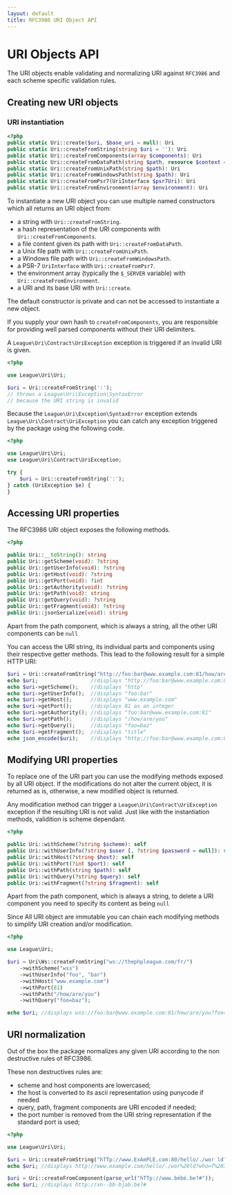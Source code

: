 ```yaml
---
layout: default
title: RFC3986 URI Object API
---
```


URI Objects API
=======

The URI objects enable validating and normalizing URI against `RFC3986` and each scheme specific validation rules.

Creating new URI objects
-------

### URI instantiation

~~~php
<?php
public static Uri::create($uri, $base_uri = null): Uri
public static Uri::createFromString(string $uri = ''): Uri
public static Uri::createFromComponents(array $components): Uri
public static Uri::createFromDataPath(string $path, resource $context = null): Uri
public static Uri::createFromUnixPath(string $path): Uri
public static Uri::createFromWindowsPath(string $path): Uri
public static Uri::createFromPsr7(UriInterface $psr7Uri): Uri
public static Uri::createFromEnvironment(array $environment): Uri
~~~

To instantiate a new URI object you can use multiple named constructors which all returns an URI object from:

- a string with `Uri::createFromString`.
- a hash representation of the URI components with `Uri::createFromComponents`.
- a file content given its path with `Uri::createFromDataPath`.
- a Unix file path with `Uri::createFromUnixPath`.
- a Windows file path with `Uri::createFromWindowsPath`.
- a PSR-7 `UriInterface` with `Uri::createFromPsr7`.
- the environment array (typically the `$_SERVER` variable) with `Uri::createFromEnvironment`.
- a URI and its base URI with `Uri::create`.

<p class="message-warning">The default constructor is private and can not be accessed to instantiate a new object.</p>

<p class="message-warning">If you supply your own hash to <code>createFromComponents</code>, you are responsible for providing well parsed components without their URI delimiters.</p>

A `League\Uri\Contract\UriException` exception is triggered if an invalid URI is given.

~~~php
<?php

use League\Uri\Uri;

$uri = Uri::createFromString(':');
// throws a League\Uri\Exception\SyntaxError
// because the URI string is invalid
~~~

<p class="message-info">Because the <code>League\Uri\Exception\SyntaxError</code> exception extends <code>League\Uri\Contract\UriException</code> you can catch any exception triggered by the package using the following code.</p>

~~~php
<?php

use League\Uri\Uri;
use League\Uri\Contract\UriException;

try {
	$uri = Uri::createFromString(':');
} catch (UriException $e) {
}
~~~

Accessing URI properties
-------

The RFC3986 URI object exposes the following methods.

~~~php
<?php

public Uri::__toString(): string
public Uri::getScheme(void): ?string
public Uri::getUserInfo(void): ?string
public Uri::getHost(void): ?string
public Uri::getPort(void): ?int
public Uri::getAuthority(void): ?string
public Uri::getPath(void): string
public Uri::getQuery(void): ?string
public Uri::getFragment(void): ?string
public Uri::jsonSerialize(void): string
~~~

<p class="message-info">Apart from the path component, which is always a string, all the other URI components can be <code>null</code></p>

You can access the URI string, its individual parts and components using their respective getter methods. This lead to the following result for a simple HTTP URI:

~~~php
$uri = Uri::createFromString("http://foo:bar@www.example.com:81/how/are/you?foo=baz#title");
echo $uri;                 //displays "http://foo:bar@www.example.com:81/how/are/you?foo=baz#title"
echo $uri->getScheme();    //displays "http"
echo $uri->getUserInfo();  //displays "foo:bar"
echo $uri->getHost();      //displays "www.example.com"
echo $uri->getPort();      //displays 81 as an integer
echo $uri->getAuthority(); //displays "foo:bar@www.example.com:81"
echo $uri->getPath();      //displays "/how/are/you"
echo $uri->getQuery();     //displays "foo=baz"
echo $uri->getFragment();  //displays "title"
echo json_encode($uri);    //displays "http://foo:bar@www.example.com:81/how/are/you?foo=baz#title"
~~~

Modifying URI properties
-------

To replace one of the URI part you can use the modifying methods exposed by all URI object. If the modifications do not alter the current object, it is returned as is, otherwise, a new modified object is returned.

<p class="message-notice">Any modification method can trigger a <code>League\Uri\Contract\UriException</code> exception if the resulting URI is not valid. Just like with the instantiation methods, validition is scheme dependant.</p>

~~~php
<?php

public Uri::withScheme(?string $scheme): self
public Uri::withUserInfo(?string $user [, ?string $password = null]): self
public Uri::withHost(?string $host): self
public Uri::withPort(?int $port): self
public Uri::withPath(string $path): self
public Uri::withQuery(?string $query): self
public Uri::withFragment(?string $fragment): self
~~~

<p class="message-info">Apart from the path component, which is always a string, to delete a URI component you need to specify its content as being <code>null</code></p>

Since All URI object are immutable you can chain each modifying methods to simplify URI creation and/or modification.

~~~php
<?php

use League\Uri;

$uri = Uri\Ws::createFromString("ws://thephpleague.com/fr/")
    ->withScheme("wss")
    ->withUserInfo("foo", "bar")
    ->withHost("www.example.com")
    ->withPort(81)
    ->withPath("/how/are/you")
    ->withQuery("foo=baz");

echo $uri; //displays wss://foo:bar@www.example.com:81/how/are/you?foo=baz
~~~

URI normalization
-------

Out of the box the package normalizes any given URI according to the non destructive rules of RFC3986.

These non destructives rules are:

- scheme and host components are lowercased;
- the host is converted to its ascii representation using punycode if needed
- query, path, fragment components are URI encoded if needed;
- the port number is removed from the URI string representation if the standard port is used;

~~~php
<?php

use League\Uri\Uri;

$uri = Uri::createFromString("hTTp://www.ExAmPLE.com:80/hello/./wor ld?who=f 3#title");
echo $uri; //displays http://www.example.com/hello/./wor%20ld?who=f%203#title

$uri = Uri::createFromComponent(parse_url("hTTp://www.bébé.be?#"));
echo $uri; //displays http://xn--bb-bjab.be?#
~~~
